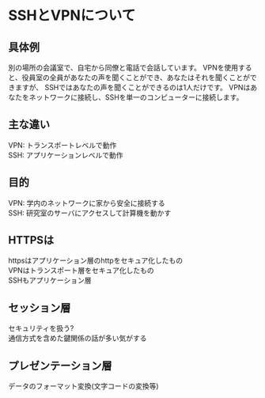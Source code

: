 # SSHとVPNについて

## 具体例
別の場所の会議室で、自宅から同僚と電話で会話しています。
VPNを使用すると、役員室の全員があなたの声を聞くことができ、あなたはそれを聞くことができますが、
SSHではあなたの声を聞くことができるのは1人だけです。
VPNはあなたをネットワークに接続し、SSHを単一のコンピューターに接続します。

## 主な違い
VPN: トランスポートレベルで動作  
SSH: アプリケーションレベルで動作

## 目的
VPN: 学内のネットワークに家から安全に接続する  
SSH: 研究室のサーバにアクセスして計算機を動かす

## HTTPSは
httpsはアプリケーション層のhttpをセキュア化したもの  
VPNはトランスポート層をセキュア化したもの  
SSHもアプリケーション層  


## セッション層
セキュリティを扱う?  
通信方式を含めた鍵関係の話が多い気がする

## プレゼンテーション層
データのフォーマット変換(文字コードの変換等)
